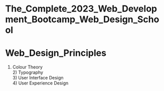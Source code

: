 # The_Complete_2023_Web_Development_Bootcamp_Web_Design_School
# Web_Design_Principles
1) Colour Theory<br> 2) Typography<br> 3) User Interface Design<br> 4) User Experience Design
